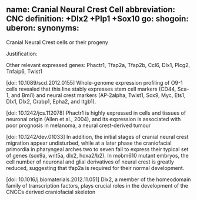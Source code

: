 name: Cranial Neural Crest Cell
abbreviation: CNC
definition: +Dlx2 +Plp1 +Sox10 
go:
shogoin: 
uberon:
synonyms:
---

Cranial Neural Crest cells or their progeny

Justification:

Other relevant expressed genes:
Phactr1, Tfap2a, Tfap2b, Ccl6, Dlx1, Plcg2, Tnfaip6, Twist1

[doi: 10.1089/scd.2012.0155] Whole-genome expression profiling of O9-1 cells revealed that this line stably expresses stem cell markers (CD44, Sca-1, and Bmi1) and neural crest markers (AP-2alpha, Twist1, Sox9, Myc, Ets1, Dlx1, Dlx2, Crabp1, Epha2, and Itgb1).

[doi: 10.1242/jcs.112078] Phactr1 is highly expressed in cells and tissues of neuronal origin (Allen et al., 2004), and its expression is associated with poor prognosis in melanoma, a neural crest-derived tumour

[doi: 10.1242/dev.01033] In addition, the initial stages of cranial neural crest migration appear undisturbed, while at a later phase the craniofacial primordia in pharyngeal arches two to seven fail to express their typical set of genes (sox9a, wnt5a, dlx2, hoxa2/b2). In mobm610 mutant embryos, the cell number of neuronal and glial derivatives of neural crest is greatly reduced, suggesting that tfap2a is required for their normal development. 

[doi: 10.1016/j.biomaterials.2012.11.051] Dlx2, a member of the homeodomain family of transcription factors, plays crucial roles in the development of the CNCCs derived craniofacial skeleton
